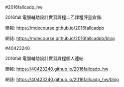 #2016fallcadp_hw

2016fall 電腦輔助設計實習課程二乙課程評量倉儲:

簡報: https://mdecourse.github.io/2016fallcadpb

網誌: https://mdecourse.github.io/2016fallcadpb/blog

#40423240

2016fall 電腦輔助設計實習課程個人連結:

簡報: https://40423240.github.io/2016fallcadp_hw

網誌: https://40423240.github.io/2016fallcadp_hw/blog
